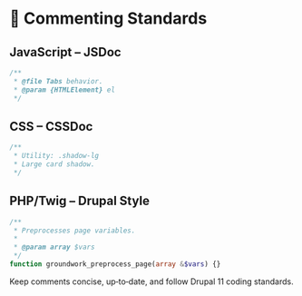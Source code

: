 # 💬 Commenting Standards

## JavaScript – JSDoc
```js
/**
 * @file Tabs behavior.
 * @param {HTMLElement} el
 */
```

## CSS – CSSDoc
```css
/**
 * Utility: .shadow-lg
 * Large card shadow.
 */
```

## PHP/Twig – Drupal Style
```php
/**
 * Preprocesses page variables.
 *
 * @param array $vars
 */
function groundwork_preprocess_page(array &$vars) {}
```

Keep comments concise, up‑to‑date, and follow Drupal 11 coding standards.
